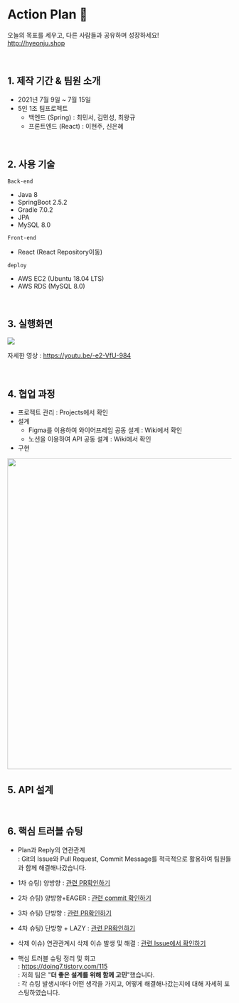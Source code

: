 # Action Plan 👊
 
오늘의 목표를 세우고, 다른 사람들과 공유하며 성장하세요!   
http://hyeonju.shop

<br>

## 1. 제작 기간 & 팀원 소개
- 2021년 7월 9일 ~ 7월 15일
- 5인 1조 팀프로젝트
	+ 백엔드 (Spring) : 최민서, 김민성, 최왕규
	+ 프론트엔드 (React) : 이현주, 신은혜

<br>

## 2. 사용 기술
`Back-end`
- Java 8
- SpringBoot 2.5.2
- Gradle 7.0.2
- JPA
- MySQL 8.0

`Front-end`
-  React (React Repository이동)

`deploy`
- AWS EC2 (Ubuntu 18.04 LTS)
- AWS RDS (MySQL 8.0)

<br>

## 3. 실행화면

<img src="https://user-images.githubusercontent.com/70243735/125789215-b4ed27a2-9fc9-496a-a0cd-3c85ec01f45c.gif">

자세한 영상 : https://youtu.be/-e2-VfU-984

<br>

## 4. 협업 과정
- 프로젝트 관리 : Projects에서 확인
- 설계
	+ Figma를 이용하여 와이어프레임 공동 설계 : Wiki에서 확인
	+ 노션을 이용하여 API 공동 설계 : Wiki에서 확인
- 구현
<img src="https://user-images.githubusercontent.com/70243735/125791537-1a050dcf-27ab-473f-9b87-332d9f98e4fe.png" width="700px">

<br>

## 5. API 설계



<br>

## 6. 핵심 트러블 슈팅
- Plan과 Reply의 연관관계   
  : Git의 Issue와 Pull Request, Commit Message를 적극적으로 활용하여 팀원들과 함께 해결해나갔습니다.   
- 1차 슈팅) 양방향
  : [관련 PR확인하기](https://github.com/ActionPlan23/ActionPlanBack/pull/6)
- 2차 슈팅) 양방향+EAGER
  : [관련 commit 확인하기](https://github.com/ActionPlan23/ActionPlanBack/commit/d5544cec9a6dbc0c2b06d375850406eae7e434df)
- 3차 슈팅) 단방향
  : [관련 PR확인하기](https://github.com/ActionPlan23/ActionPlanBack/pull/13)
- 4차 슈팅) 단방향 + LAZY
  : [관련 PR확인하기](https://github.com/ActionPlan23/ActionPlanBack/pull/19)
- 삭제 이슈) 연관관계시 삭제 이슈 발생 및 해결 
  : [관련 Issue에서 확인하기](https://github.com/ActionPlan23/ActionPlanBack/issues/18) 

- 핵심 트러블 슈팅 정리 및 회고   
  : https://doing7.tistory.com/115   
  : 저희 팀은 "**더 좋은 설계를 위해 함께 고민**"했습니다.   
  : 각 슈팅 발생시마다 어떤 생각을 가지고, 어떻게 해결해나갔는지에 대해 자세히 포스팅하였습니다.   
